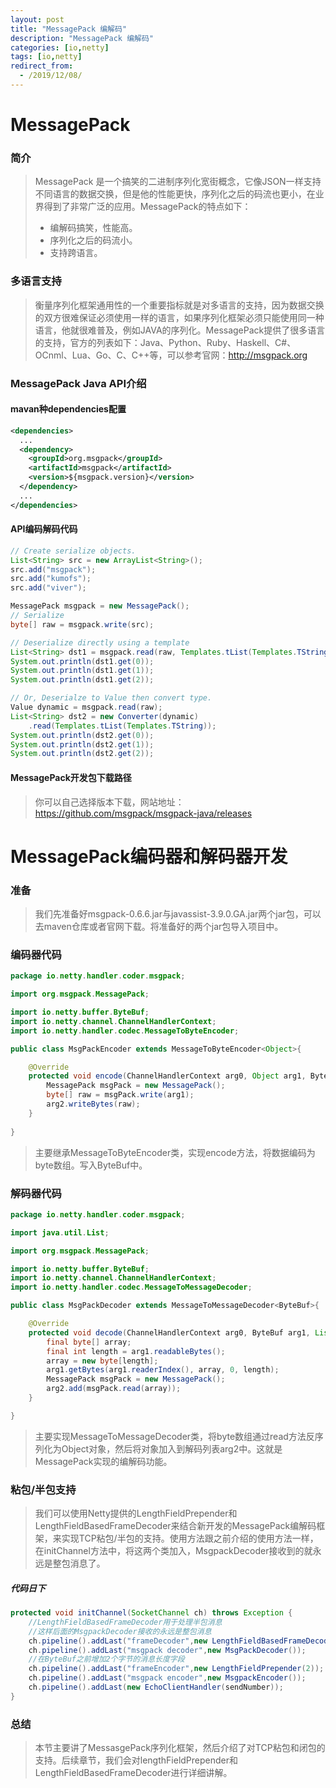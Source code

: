 ```yaml
---
layout: post
title: "MessagePack 编解码"
description: "MessagePack 编解码"
categories: [io,netty]
tags: [io,netty]
redirect_from:
  - /2019/12/08/
---
```

# MessagePack
### 简介
> MessagePack 是一个搞笑的二进制序列化宽街概念，它像JSON一样支持不同语言的数据交换，但是他的性能更快，序列化之后的码流也更小，在业界得到了非常广泛的应用。MessagePack的特点如下：
> * 编解码搞笑，性能高。
> * 序列化之后的码流小。
> * 支持跨语言。

### 多语言支持
> 衡量序列化框架通用性的一个重要指标就是对多语言的支持，因为数据交换的双方很难保证必须使用一样的语言，如果序列化框架必须只能使用同一种语言，他就很难普及，例如JAVA的序列化。MessagePack提供了很多语言的支持，官方的列表如下：Java、Python、Ruby、Haskell、C#、OCnml、Lua、Go、C、C++等，可以参考官网：http://msgpack.org

### MessagePack Java API介绍

#### mavan种dependencies配置

``` xml
<dependencies>
  ...
  <dependency>
    <groupId>org.msgpack</groupId>
    <artifactId>msgpack</artifactId>
    <version>${msgpack.version}</version>
  </dependency>
  ...
</dependencies>
```
#### API编码解码代码

``` Java
// Create serialize objects.
List<String> src = new ArrayList<String>();
src.add("msgpack");
src.add("kumofs");
src.add("viver");

MessagePack msgpack = new MessagePack();
// Serialize
byte[] raw = msgpack.write(src);

// Deserialize directly using a template
List<String> dst1 = msgpack.read(raw, Templates.tList(Templates.TString));
System.out.println(dst1.get(0));
System.out.println(dst1.get(1));
System.out.println(dst1.get(2));

// Or, Deserialze to Value then convert type.
Value dynamic = msgpack.read(raw);
List<String> dst2 = new Converter(dynamic)
    .read(Templates.tList(Templates.TString));
System.out.println(dst2.get(0));
System.out.println(dst2.get(1));
System.out.println(dst2.get(2));
```

#### MessagePack开发包下载路径

> 你可以自己选择版本下载，网站地址：https://github.com/msgpack/msgpack-java/releases

# MessagePack编码器和解码器开发

### 准备

> 我们先准备好msgpack-0.6.6.jar与javassist-3.9.0.GA.jar两个jar包，可以去maven仓库或者官网下载。将准备好的两个jar包导入项目中。

### 编码器代码

``` Java
package io.netty.handler.coder.msgpack;

import org.msgpack.MessagePack;

import io.netty.buffer.ByteBuf;
import io.netty.channel.ChannelHandlerContext;
import io.netty.handler.codec.MessageToByteEncoder;

public class MsgPackEncoder extends MessageToByteEncoder<Object>{

	@Override
	protected void encode(ChannelHandlerContext arg0, Object arg1, ByteBuf arg2) throws Exception {
		MessagePack msgPack = new MessagePack();
		byte[] raw = msgPack.write(arg1);
		arg2.writeBytes(raw);
	}
	
}

```

> 主要继承MessageToByteEncoder类，实现encode方法，将数据编码为byte数组。写入ByteBuf中。

### 解码器代码

``` Java
package io.netty.handler.coder.msgpack;

import java.util.List;

import org.msgpack.MessagePack;

import io.netty.buffer.ByteBuf;
import io.netty.channel.ChannelHandlerContext;
import io.netty.handler.codec.MessageToMessageDecoder;

public class MsgPackDecoder extends MessageToMessageDecoder<ByteBuf>{

	@Override
	protected void decode(ChannelHandlerContext arg0, ByteBuf arg1, List<Object> arg2) throws Exception {
		final byte[] array;
		final int length = arg1.readableBytes();
		array = new byte[length];
		arg1.getBytes(arg1.readerIndex(), array, 0, length);
		MessagePack msgPack = new MessagePack();
		arg2.add(msgPack.read(array));
	}

}

```

> 主要实现MessageToMessageDecoder类，将byte数组通过read方法反序列化为Object对象，然后将对象加入到解码列表arg2中。这就是MessagePack实现的编解码功能。 

### 粘包/半包支持

> 我们可以使用Netty提供的LengthFieldPrepender和LengthFieldBasedFrameDecoder来结合新开发的MessagePack编解码框架，来实现TCP粘包/半包的支持。使用方法跟之前介绍的使用方法一样，在initChannel方法中，将这两个类加入，MsgpackDecoder接收到的就永远是整包消息了。

##### 代码日下
``` Java
protected void initChannel(SocketChannel ch) throws Exception {
	//LengthFieldBasedFrameDecoder用于处理半包消息
	//这样后面的MsgpackDecoder接收的永远是整包消息
	ch.pipeline().addLast("frameDecoder",new LengthFieldBasedFrameDecoder(65535,0,2,0,2));
	ch.pipeline().addLast("msgpack decoder",new MsgPackDecoder());
	//在ByteBuf之前增加2个字节的消息长度字段
	ch.pipeline().addLast("frameEncoder",new LengthFieldPrepender(2)); 
	ch.pipeline().addLast("msgpack encoder",new MsgpackEncoder());
	ch.pipeline().addLast(new EchoClientHandler(sendNumber));
}
```

### 总结

> 本节主要讲了MessasgePack序列化框架，然后介绍了对TCP粘包和闭包的支持。后续章节，我们会对lengthFieldPrepender和LengthFieldBasedFrameDecoder进行详细讲解。